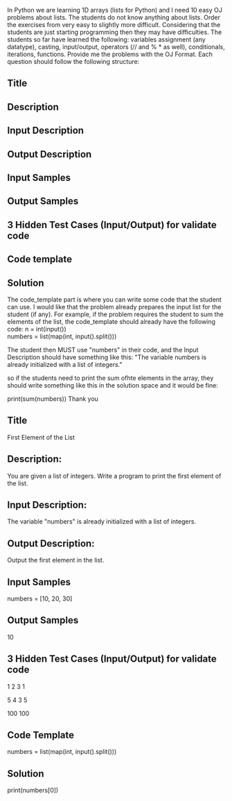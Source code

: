 In Python we are learning 1D arrays (lists for Python) and I need 10 easy OJ problems about lists. 
The students do not know anything about lists. Order the exercises from very easy to slightly more difficult.
Considering that the students are just starting programming then they may have difficulties. 
The students so far have learned the following: variables assignment (any datatype), casting, input/output, 
operators (// and % * as well), conditionals, iterations, functions.
Provide me the problems with the OJ Format. Each question should follow the following structure:

## Title
## Description
## Input Description
## Output Description
## Input Samples
## Output Samples
## 3 Hidden Test Cases (Input/Output) for validate code
## Code template
## Solution

The code_template part is where you can write some code that the student can use. I would like that the problem already 
prepares the input list for the student (if any). 
For example, if the problem requires the student to sum the elements of the list, the code_template should already have
the following code:
n = int(input())  
numbers = list(map(int, input().split())) 

The student then MUST use "numbers" in their code, and the Input Description should have something like this:
"The variable numbers is already initialized with a list of integers."

so if the students need to print the sum ofhte elements in the array, they should write something like this in the 
solution space and it would be fine:

print(sum(numbers))
Thank you


## Title
First Element of the List

## Description:
You are given a list of integers. Write a program to print the first element of the list.


## Input Description:
The variable "numbers" is already initialized with a list of integers.


## Output Description:
Output the first element in the list.

## Input Samples
numbers = [10, 20, 30]

## Output Samples
10

## 3 Hidden Test Cases (Input/Output) for validate code
1 2 3
1

5 4 3
5

100
100

## Code Template

numbers = list(map(int, input().split())) 

## Solution

print(numbers[0])


